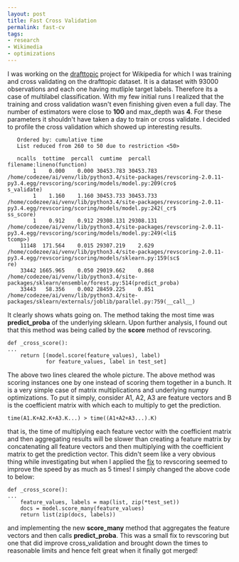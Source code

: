 ```yaml
---
layout: post
title: Fast Cross Validation
permalink: fast-cv
tags:
- research
- Wikimedia
- optimizations
---
```

I was working on the [drafttopic](https://meta.wikimedia.org/wiki/Research:Automatic_new_article_topics_suggestion) project for Wikipedia for which I was training and cross validating on the drafttopic dataset. It is a dataset with 93000 observations and each one having mutliple target labels. Therefore its a case of multilabel classification. With my few initial runs I realized that the training and cross validation wasn't even finishing given even a full day. 
The number of estimators were close to **100** and max\_depth was **4**. For these
parameters it shouldn't have taken a day to train or cross validate. I decided
to profile the cross validation which showed up interesting results.
```
   Ordered by: cumulative time
   List reduced from 260 to 50 due to restriction <50>                          

   ncalls  tottime  percall  cumtime  percall filename:lineno(function)
        1    0.000    0.000 30453.783 30453.783 /home/codezee/ai/venv/lib/python3.4/site-packages/revscoring-2.0.11-py3.4.egg/revscoring/scoring/models/model.py:209(cro$
s_validate)
        1    1.160    1.160 30453.733 30453.733 /home/codezee/ai/venv/lib/python3.4/site-packages/revscoring-2.0.11-py3.4.egg/revscoring/scoring/models/model.py:242(_cr$
ss_score)
        1    0.912    0.912 29308.131 29308.131 /home/codezee/ai/venv/lib/python3.4/site-packages/revscoring-2.0.11-py3.4.egg/revscoring/scoring/models/model.py:249(<li$
tcomp>)
    11148  171.564    0.015 29307.219    2.629 /home/codezee/ai/venv/lib/python3.4/site-packages/revscoring-2.0.11-py3.4.egg/revscoring/scoring/models/sklearn.py:159(sc$
re)
    33442 1665.965    0.050 29019.662    0.868 /home/codezee/ai/venv/lib/python3.4/site-packages/sklearn/ensemble/forest.py:514(predict_proba)
    33443   58.356    0.002 28459.225    0.851 /home/codezee/ai/venv/lib/python3.4/site-packages/sklearn/externals/joblib/parallel.py:759(__call__)
```
It clearly shows whats going on. The method taking the most time
was **predict\_proba** of the underlying sklearn. Upon further analysis, I found
out that this method was being called by the **score** method of revscoring.
```
def _cross_score():
...
	return [(model.score(feature_values), label)
			for feature_values, label in test_set]
```
The above two lines cleared the whole picture. The above method was scoring
instances one by one instead of scoring them together in a bunch. It is a very
simple case of matrix multiplications and underlying numpy optimizations. To
put it simply, consider A1, A2, A3 are feature vectors and B is the coefficient
matrix with which each to multiply to get the prediction.
```
time(A1.K+A2.K+A3.K...) > time((A1+A2+A3...).K)
```
that is, the time of multiplying each feature vector with the coefficient
matrix and then aggregating results will be slower than creating a feature
matrix by concatenating all feature vectors and then multiplying with the
coefficient matrix to get the prediction vector.
This didn't seem like a very obvious thing while investigating but when I
applied the [fix](https://github.com/wiki-ai/revscoring/pull/388) to revscoring seemed to improve the speed by as much as 5 times!
I simply changed the above code to below:
```
def _cross_score():
...
	feature_values, labels = map(list, zip(*test_set))
	docs = model.score_many(feature_values)
	return list(zip(docs, labels))
```
and implementing the new **score\_many** method that aggregates the feature
vectors and then calls **predict\_proba**.
This was a small fix to revscoring but one that did improve cross\_validation
and brought down the times to reasonable limits and hence felt great when it
finally got merged!

